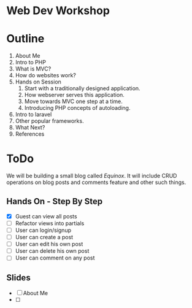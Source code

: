 # Web Dev Workshop

# Outline
1. About Me
2. Intro to PHP
3. What is MVC?
4. How do websites work?
5. Hands on Session
    1. Start with a traditionally designed application.
    2. How webserver serves this application.
    3. Move towards MVC one step at a time.
    4. Introducing PHP concepts of autoloading.
6. Intro to laravel
7. Other popular frameworks.
9. What Next?
10. References


# ToDo
We will be building a small blog called *Equinox*. It will include CRUD operations on blog posts and comments feature and other such things.

## Hands On - Step By Step
- [x] Guest can view all posts
- [ ] Refactor views into partials 
- [ ] User can login/signup
- [ ] User can create a post
- [ ] User can edit his own post
- [ ] User can delete his own post
- [ ] User can comment on any post

## Slides
- [ ] About Me
- [ ] 